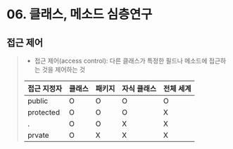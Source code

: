 # 06. 클래스, 메소드 심층연구
## 접근 제어
> - 접근 제어(access control): 다른 클래스가 특정한 필드나 메소드에 접근하는 것을 제어하는 것
>
> |접근 지정자|클래스|패키지|자식 클래스|전체 세계|
> |-|-|-|-|-|
> |public|O|O|O|O|
> |protected|O|O|O|X|
> |.|O|O|X|X|
> |prvate|O|X|X|X|
